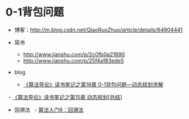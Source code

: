 # 0-1背包问题

- 博客：http://m.blog.csdn.net/QiaoRuoZhuo/article/details/64904441
- 简书
   - http://www.jianshu.com/p/2c0fb0a21890
   - http://www.jianshu.com/p/25f4a183ede5
 
- blog
   - [《算法导论》读书笔记之第16章 0-1背包问题—动态规划求解](http://www.cnblogs.com/Anker/archive/2013/05/04/3059070.html)

   - [《算法导论》读书笔记之第15章 动态规划[总结]](http://www.cnblogs.com/Anker/archive/2013/03/15/2961725.html)
   
- 回溯法
   - [算法入门6：回溯法](http://m.blog.csdn.net/jarvischu/article/details/16067319)
